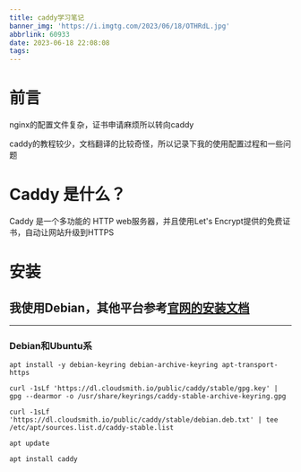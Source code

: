 ```yaml
---
title: caddy学习笔记
banner_img: 'https://i.imgtg.com/2023/06/18/OTHRdL.jpg'
abbrlink: 60933
date: 2023-06-18 22:08:08
tags:
---
```

# 前言
nginx的配置文件复杂，证书申请麻烦所以转向caddy

caddy的教程较少，文档翻译的比较奇怪，所以记录下我的使用配置过程和一些问题

# Caddy 是什么？
Caddy 是一个多功能的 HTTP web服务器，并且使用Let's Encrypt提供的免费证书，自动让网站升级到HTTPS

# 安装
## 我使用Debian，其他平台参考[官网的安装文档](https://caddyserver.com/docs/install)
***
### Debian和Ubuntu系
```
apt install -y debian-keyring debian-archive-keyring apt-transport-https
```
```
curl -1sLf 'https://dl.cloudsmith.io/public/caddy/stable/gpg.key' | gpg --dearmor -o /usr/share/keyrings/caddy-stable-archive-keyring.gpg
```
```
curl -1sLf 'https://dl.cloudsmith.io/public/caddy/stable/debian.deb.txt' | tee /etc/apt/sources.list.d/caddy-stable.list
```
```
apt update
```
```
apt install caddy
```

